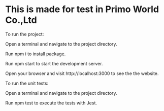 # This is made for test in Primo World Co.,Ltd

To run the project:


Open a terminal and navigate to the project directory.

Run npm i to install package.

Run npm start to start the development server.

Open your browser and visit http://localhost:3000 to see the the website.


To run the unit tests:


Open a terminal and navigate to the project directory.

Run npm test to execute the tests with Jest.
